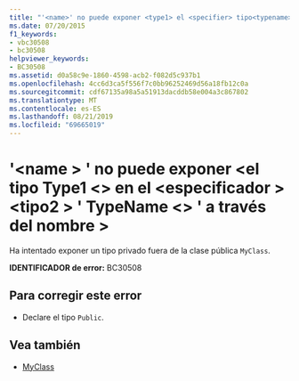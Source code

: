 ```yaml
---
title: "'<name>' no puede exponer <type1> el <specifier> tipo<typename>de ' ' a través de <type2><name>"
ms.date: 07/20/2015
f1_keywords:
- vbc30508
- bc30508
helpviewer_keywords:
- BC30508
ms.assetid: d0a58c9e-1860-4598-acb2-f082d5c937b1
ms.openlocfilehash: 4cc6d3ca5f556f7c0bb96252469d56a18fb12c0a
ms.sourcegitcommit: cdf67135a98a5a51913dacddb58e004a3c867802
ms.translationtype: MT
ms.contentlocale: es-ES
ms.lasthandoff: 08/21/2019
ms.locfileid: "69665019"
---
```

# <a name="name-cannot-expose-type-type1-in-specifier-type2-typename-through-name"></a>'\<name > ' no puede exponer \<el tipo Type1 \<> en el \<especificador >\<tipo2 > ' TypeName \<> ' a través del nombre >
Ha intentado exponer un tipo privado fuera de la clase pública `MyClass`.  
  
 **IDENTIFICADOR de error:** BC30508  
  
## <a name="to-correct-this-error"></a>Para corregir este error  
  
- Declare el tipo `Public`.  
  
## <a name="see-also"></a>Vea también

- [MyClass](../programming-guide/program-structure/me-my-mybase-and-myclass.md#myclass)
